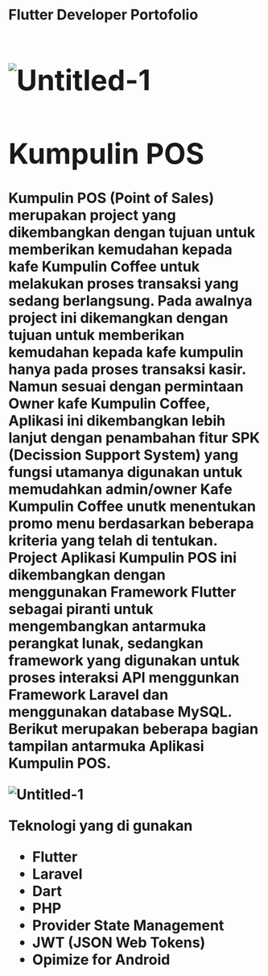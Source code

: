 **<h1>Flutter Developer Portofolio<h1>**
![Untitled-1](https://github.com/Achmad-irfanda/portofolio/assets/59700755/5f3bd1a8-6dd2-4aa7-b189-db7b798e3632)
<h1> Kumpulin POS</h1>
<code2Vec>Kumpulin POS (Point of Sales) merupakan project yang dikembangkan dengan tujuan untuk memberikan kemudahan kepada kafe Kumpulin Coffee untuk melakukan proses transaksi yang sedang berlangsung. Pada awalnya project ini dikemangkan dengan tujuan untuk memberikan kemudahan kepada kafe kumpulin hanya pada proses transaksi kasir. Namun sesuai dengan permintaan Owner kafe Kumpulin Coffee, Aplikasi ini dikembangkan lebih lanjut dengan penambahan fitur SPK (Decission Support System) yang fungsi utamanya digunakan untuk memudahkan admin/owner Kafe Kumpulin Coffee unutk menentukan promo menu berdasarkan beberapa kriteria yang telah di tentukan. Project Aplikasi Kumpulin POS ini dikembangkan dengan menggunakan Framework Flutter sebagai piranti untuk mengembangkan antarmuka perangkat lunak, sedangkan framework yang digunakan untuk proses interaksi API menggunkan Framework Laravel dan menggunakan database MySQL. Berikut merupakan beberapa bagian tampilan antarmuka Aplikasi Kumpulin POS.</code2Vec>

![Untitled-1](https://github.com/Achmad-irfanda/portofolio/assets/59700755/231a0734-8f6f-4762-be67-7be954375b3f)

<code2Vec>Teknologi yang di gunakan
- Flutter
- Laravel
- Dart
- PHP
- Provider State Management
- JWT (JSON Web Tokens)
- Opimize for Android
<code2Vec>

